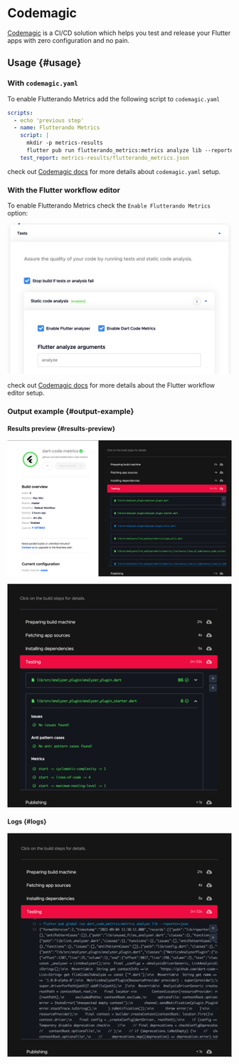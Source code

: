 # Codemagic

[Codemagic](http://codemagic.io/) is a CI/CD solution which helps you test and release your Flutter apps with zero configuration and no pain.

## Usage {#usage}

### With `codemagic.yaml`

To enable Flutterando Metrics add the following script to `codemagic.yaml`

```yml title="codemagic.yaml"
scripts:
  - echo 'previous step'
  - name: Flutterando Metrics
    script: |
      mkdir -p metrics-results
      flutter pub run flutterando_metrics:metrics analyze lib --reporter=json > metrics-results/flutterando_metrics.json
    test_report: metrics-results/flutterando_metrics.json
```

check out [Codemagic docs](https://docs.codemagic.io/yaml-testing/dart-code-metrics/) for more details about `codemagic.yaml` setup.

### With the Flutter workflow editor

To enable Flutterando Metrics check the `Enable Flutterando Metrics` option:

![Flutterando Metrics Flutter workflow editor](../../static/img/dcm-flutter-workflow-editor.png)

check out [Codemagic docs](https://docs.codemagic.io/flutter-testing/static-code-analysis/#dart-code-metrics) for more details about the Flutter workflow editor setup.

### Output example {#output-example}

#### Results preview {#results-preview}

![Flutterando Metrics results](../../static/img/dcm-results.png)

![Flutterando Metrics results expanded](../../static/img/dcm-results-expanded.png)

#### Logs {#logs}

![Flutterando Metrics logs](../../static/img/dcm-logs.png)
